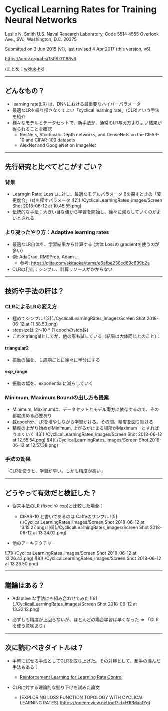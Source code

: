 Cyclical Learning Rates for Training Neural Networks
===

Leslie N. Smith
U.S. Naval Research Laboratory, Code 5514
4555 Overlook Ave., SW., Washington, D.C. 20375

Submitted on 3 Jun 2015 (v1), last revised 4 Apr 2017 (this version, v6)

https://arxiv.org/abs/1506.01186v6

(まとめ：[wkluk-hk](https://github.com/wkluk-hk))

----

## どんなもの？

+ learning rate(LR) は、DNNにおける最重要なハイパーパラメータ
+ 最適なLRを繰り探さなくてよい「cyclical learning rate」(CLR)という手法を紹介
+ 様々なモデルとデータセットで、新手法が、通常のLR与え方よりよい結果が得られることを確認
	+ ResNets, Stochastic Depth networks, and DenseNets on the
CIFAR-10 and CIFAR-100 datasets
	+ AlexNet and GoogleNet on ImageNet

	 
----

## 先行研究と比べてどこがすごい？

### 背景
+ Learngin Rate: Loss Lに対し、最適なモデルパラメータ θを探すときの「変更度合」(ε)を探すパラメータ
![2](./CyclicalLearningRates_images/Screen Shot 2018-06-12 at 10.45.55.png)
+ 伝統的な手法：大きい目な値から学習を開始し、徐々に減らしていくのがよいとされる

### より凝ったやり方：Adaptive learning rates
+ 最適なLR自体を、学習結果から計算する (大体 Lossの gradientを使うのが多い）
+ 例: AdaGrad, RMSProp, Adam ... 
	+ 参考: <https://qiita.com/skitaoka/items/e6afbe238cd69c899b2a>
+ CLRの利点：シンプル、計算リソースがかからない

----

## 技術や手法の肝は？
### CLRによるLRの変え方
+ 極めてシンプル
![2](./CyclicalLearningRates_images/Screen Shot 2018-06-12 at 11.58.53.png)
+ stepsizeは 2〜10 * (1 epochのstep数)
+ これをtriangelとしてが、他の形も試している（結果は大体同じとのこと）：

#### triangular2
+ 振動の幅を、１周期ごとに徐々に半分にする

#### exp_range
+ 振動の幅を、exponentialに減らしていく

### Minimum, Maximum Boundの出し方も提案
+ Minimum, Maximumは、データセットとモデル両方に依存するので、その都度決める必要あり
+ 数epoch分、LRを増やしながら学習かける。その間、精度を図り続ける
+ 精度の上がり始めがMinimum, 上がるが止まる場所がMaximum　とすればうまくいく
![3](./CyclicalLearningRates_images/Screen Shot 2018-06-12 at 12.55.54.png)
![4](./CyclicalLearningRates_images/Screen Shot 2018-06-12 at 12.57.38.png)

### 手法の効果
「CLRを使うと、学習が早い。しかも精度が高い」

----

## どうやって有効だと検証した？
+ 従来手法のLR (fixed や exp)と比較した場合：
	+ 	CIFAR-10 と書いてあるのは Caffeのサンプル
![5](./CyclicalLearningRates_images/Screen Shot 2018-06-12 at 13.15.27.png)
![6](./CyclicalLearningRates_images/Screen Shot 2018-06-12 at 13.24.02.png)

+ 他のアーキテクチャー

![7](./CyclicalLearningRates_images/Screen Shot 2018-06-12 at 13.26.42.png)
![8](./CyclicalLearningRates_images/Screen Shot 2018-06-12 at 13.26.50.png)

----

## 議論はある？
+ Adaptive な手法にも組み合わせてみた
![8](./CyclicalLearningRates_images/Screen Shot 2018-06-12 at 13.32.12.png)

+ 必ずしも精度が上回らないが、ほとんどの場合学習は早くなった => 「CLRを使う意味あり」

----


## 次に読むべきタイトルは？

+ 手軽に試せる手法としてCLRを取り上げた。その対極として、超手の混んだ手法もある：
	+ [Reinforcement Learning for Learning Rate Control](https://arxiv.org/abs/1705.11159)

+ CLRに対する理論的な掘り下げを試みた論文
	+ [EXPLORING LOSS FUNCTION TOPOLOGY WITH
CYCLICAL LEARNING RATES] (https://openreview.net/pdf?id=H1PMaa1Yg)



